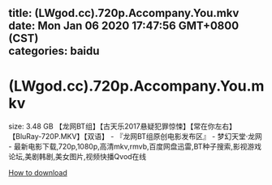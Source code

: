 
title: (LWgod.cc).720p.Accompany.You.mkv
date: Mon Jan 06 2020 17:47:56 GMT+0800 (CST)    
categories: baidu
---

# (LWgod.cc).720p.Accompany.You.mkv
size: 3.48 GB
 【龙网BT组】【古天乐2017悬疑犯罪惊悚】【常在你左右】【BluRay-720P.MKV】【双语】 - 『龙网BT组原创电影发布区』 - 梦幻天堂·龙网 - 最新电影下载,720p,1080p,高清mkv,rmvb,百度网盘迅雷,BT种子搜索,影视游戏论坛,美剧韩剧,美女图片,视频快播Qvod在线
 

[How to download](https://bpcam.bemobtrk.com/go/2ceec3aa-1ca2-46d6-b9ff-aaa5c184517c?jno=667)